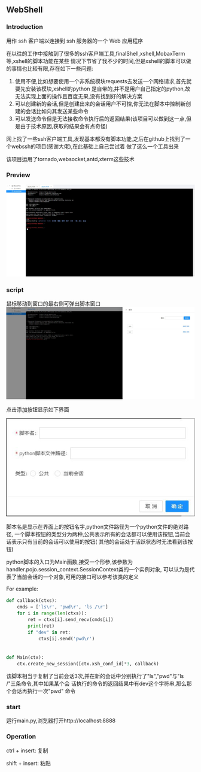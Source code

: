 ## WebShell


### Introduction

用作 ssh 客户端以连接到 ssh 服务器的一个 Web 应用程序

在以往的工作中接触到了很多的ssh客户端工具,finalShell,xshell,MobaxTerm等,xshell的脚本功能在某些
情况下节省了我不少的时间,但是xshell的脚本可以做的事情也比较有限,存在如下一些问题:
1. 使用不便,比如想要使用一个非系统模块requests去发送一个网络请求,首先就要先安装该模块,xshell的python
是自带的,并不是用户自己指定的python,故无法实现上面的操作且百度无果,没有找到好的解决方案
2. 可以创建新的会话,但是创建出来的会话用户不可控,你无法在脚本中控制新创建的会话比如向其发送某些命令
3. 可以发送命令但是无法接收命令执行后的返回结果(该项目可以做到这一点,但是由于技术原因,获取的结果会有点奇怪)

网上找了一些ssh客户端工具,发现基本都没有脚本功能,之后在github上找到了一个webssh的项目(感谢大佬),在此基础上自己尝试着
做了这么一个工具出来

该项目运用了tornado,websocket,antd,xterm这些技术

### Preview

![webshell.jpg](preview/webshell.jpg)

### script
鼠标移动到窗口的最右侧可弹出脚本窗口
![script.jpg](preview%2Fscript.jpg)

点击添加按钮显示如下界面

![addScript.jpg](preview%2FaddScript.jpg)

脚本名是显示在界面上的按钮名字,python文件路径为一个python文件的绝对路径,
一个脚本按钮的类型分为两种,公共表示所有的会话都可以使用该按钮,当前会话表示只有当前的会话可以使用的按钮(
其他的会话处于活跃状态时无法看到该按钮)

python脚本的入口为Main函数,接受一个形参,该参数为handler.pojo.session_context.SessionContext类的一个实例对象,
可以认为是代表了当前会话的一个对象,可用的接口可以参考该类的定义

For example:

```python
def callback(ctxs):
    cmds = ['ls\r', 'pwd\r', 'ls /\r']
    for i in range(len(ctxs)):
        ret = ctxs[i].send_recv(cmds[i])
        print(ret)
        if "dev" in ret:
            ctxs[i].send('pwd\r')
        

def Main(ctx):
    ctx.create_new_session([ctx.xsh_conf_id]*3, callback)
```
该脚本相当于复制了当前会话3次,并在新的会话中分别执行了"ls","pwd"与"ls /"三条命令,其中如果某个会
话执行的命令的返回结果中有dev这个字符串,那么那个会话再执行一次"pwd" 命令


### start
运行main.py,浏览器打开http://localhost:8888

### Operation
ctrl + insert: 复制

shift + insert: 粘贴